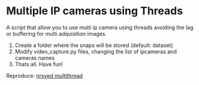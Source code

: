 # Multiple IP cameras using Threads

A script that allow you to use multi ip camera using threads avoiding the lag or buffering for multi adquisition images.

1. Create a folder where the snaps will be stored (default: dataset)
2. Modify video_capture.py files, changing the list of ipcameras and cameras names
3. Thats all. Have fun!


Reproduce: [nrsyed multithread](https://github.com/nrsyed/computer-vision/tree/master/multithread)

